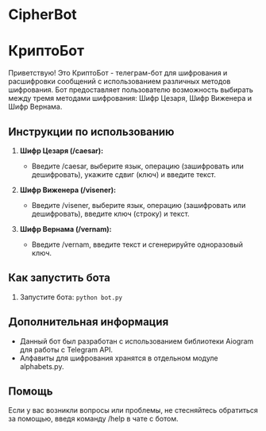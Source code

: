 # CipherBot
# КриптоБот

Приветствую! Это КриптоБот - телеграм-бот для шифрования и расшифровки сообщений с использованием различных методов шифрования. Бот предоставляет пользователю возможность выбирать между тремя методами шифрования: Шифр Цезаря, Шифр Виженера и Шифр Вернама.

## Инструкции по использованию

1. **Шифр Цезаря (/caesar):**
   - Введите /caesar, выберите язык, операцию (зашифровать или дешифровать), укажите сдвиг (ключ) и введите текст.

2. **Шифр Виженера (/visener):**
   - Введите /visener, выберите язык, операцию (зашифровать или дешифровать), введите ключ (строку) и текст.

3. **Шифр Вернама (/vernam):**
   - Введите /vernam, введите текст и сгенерируйте одноразовый ключ.

## Как запустить бота

1. Запустите бота: `python bot.py`

## Дополнительная информация

- Данный бот был разработан с использованием библиотеки Aiogram для работы с Telegram API.
- Алфавиты для шифрования хранятся в отдельном модуле alphabets.py.

## Помощь

Если у вас возникли вопросы или проблемы, не стесняйтесь обратиться за помощью, введя команду /help в чате с ботом.
